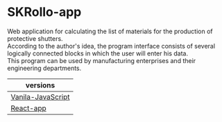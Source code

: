 # SKRollo-app

Web application for calculating the list of materials for the production of protective shutters.<br>
According to the author's idea, the program interface consists of several logically connected blocks in which the user will enter his data.<br>
This program can be used by manufacturing enterprises and their engineering departments.


|   versions                     |
|-------------------------------|
| [Vanila-JavaScript](https://github.com/SKindij/SKRollo-app/tree/main/Vanila-javascript-version) |
| [React-app]() |




